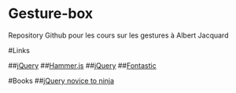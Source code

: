 Gesture-box
===========

Repository Github pour les cours sur les gestures à Albert Jacquard

#Links

##[jQuery](http://jquery.com/ "jQuery")
##[Hammer.js](https://github.com/EightMedia/hammer.js "Hammer")
##[jQuery](http://jquery.com/ "jQuery")
##[Fontastic](http://fontastic.me/ "Fontastic")


#Books
##[jQuery novice to ninja](http://www.sitepoint.com/store/jquery-novice-to-ninja-new-kicks-and-tricks/ "jQuery novice to ninja")